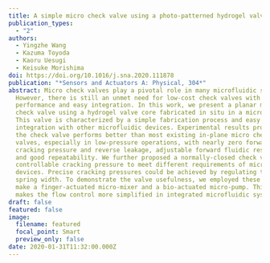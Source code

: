 ```yaml
---
title: A simple micro check valve using a photo-patterned hydrogel valve core
publication_types:
  - "2"
authors:
  - Yingzhe Wang
  - Kazuma Toyoda
  - Kaoru Uesugi
  - Keisuke Morishima
doi: https://doi.org/10.1016/j.sna.2020.111878
publication: "*Sensors and Actuators A: Physical, 304*"
abstract: Micro check valves play a pivotal role in many microfluidic systems.
  However, there is still an unmet need for low-cost check valves with good
  performance and easy integration. In this work, we present a planar micro
  check valve using a hydrogel valve core fabricated in situ in a microchannel.
  This valve is characterized by a simple fabrication process and easy
  integration with other microfluidic devices. Experimental results proved that
  the check valve performs better than most existing in-plane micro check
  valves, especially in low-pressure operations, with nearly zero forward
  cracking pressure and reverse leakage, adjustable forward fluidic resistance,
  and good repeatability. We further proposed a normally-closed check valve with
  controllable cracking pressure to meet different requirements of microfluidic
  devices. Precise cracking pressures could be achieved by regulating the valve
  spring width. To demonstrate the valve usefulness, we employed these valves to
  make a finger-actuated micro-mixer and a bio-actuated micro-pump. This study
  makes the flow control more simplified in integrated microfluidic systems.
draft: false
featured: false
image:
  filename: featured
  focal_point: Smart
  preview_only: false
date: 2020-01-31T11:32:00.000Z
---
```


